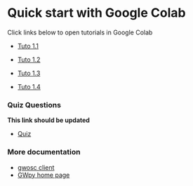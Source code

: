 # Quick start with Google Colab

Click links below to open tutorials in Google Colab

* <a href="https://colab.research.google.com/github/gw-odw/odw-2021/blob/master/Tutorials/Day_1/Tuto%201.1%20Discovering%20Open%20Data.ipynb" target="_blank">Tuto 1.1</a>
                
* <a href="https://colab.research.google.com/github/gw-odw/odw-2021/blob/master/Tutorials/Day_1/Tuto%201.2%20Open%20Data%20access%20with%20GWpy.ipynb" target="_blank">Tuto 1.2</a>
* <a href="https://colab.research.google.com/github/gw-odw/odw-2021/blob/master/Tutorials/Day_1/Tuto%201.3%20Q-transforms%20with%20GWpy.ipynb" target="_blank">Tuto 1.3</a>
* <a href="https://colab.research.google.com/github/gw-odw/odw-2021/blob/master/Tutorials/Day_1/Tuto%201.4%20Generating%20waveforms.ipynb" target="_blank">Tuto 1.4</a>


### Quiz Questions

**This link should be updated**
* [Quiz](https://drive.google.com/drive/folders/1NDNi96q7iPzdAs2ljOJIec7cGDWa_r3-)


### More documentation

* [gwosc client](https://pypi.org/project/gwosc/)
* [GWpy home page](https://gwpy.github.io)

